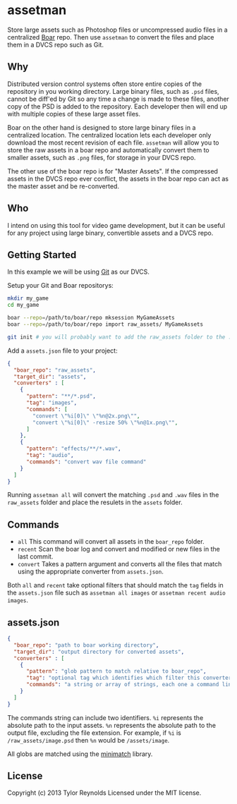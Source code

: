 # assetman

Store large assets such as Photoshop files or uncompressed audio files in a
centralized [Boar](https://code.google.com/p/boar/) repo. Then use `assetman`
to convert the files and place them in a DVCS repo such as Git.

## Why

Distributed version control systems often store entire copies of the repository
in you working directory. Large binary files, such as `.psd` files, cannot be diff'ed
by Git so any time a change is made to these files, another copy of the PSD is
added to the repository. Each developer then will end up with multiple copies
of these large asset files.

Boar on the other hand is designed to store large binary files in a centralized
location. The centralized location lets each developer only download the most
recent revision of each file. `assetman` will allow you to store the raw assets
in a boar repo and automatically convert them to smaller assets, such as `.png` files,
for storage in your DVCS repo.

The other use of the boar repo is for "Master Assets". If the compressed assets
in the DVCS repo ever conflict, the assets in the boar repo can act as the master
asset and be re-converted.

## Who

I intend on using this tool for video game development, but it can be useful
for any project using large binary, convertible assets and a DVCS repo.


## Getting Started
<!-- Install the module with: `npm install -g assetman` (Not actually in the npm repo yet). -->
In this example we will be using [Git](http://git-scm.com/) as our DVCS.

Setup your Git and Boar repositorys:

```bash
mkdir my_game
cd my_game

boar --repo=/path/to/boar/repo mksession MyGameAssets
boar --repo=/path/to/boar/repo import raw_assets/ MyGameAssets

git init # you will probably want to add the raw_assets folder to the .gitignore file
```

Add a `assets.json` file to your project:

```json
{
  "boar_repo": "raw_assets",
  "target_dir": "assets",
  "converters" : [
    {
      "pattern": "**/*.psd",
      "tag": "images",
      "commands": [
        "convert \"%i[0]\" \"%n@2x.png\"",
        "convert \"%i[0]\" -resize 50% \"%n@1x.png\"",
      ]
    },
    {
      "pattern": "effects/**/*.wav",
      "tag": "audio",
      "commands": "convert wav file command"
    }
  ]
}
```

Running `assetman all` will convert the matching `.psd` and `.wav` files in the 
`raw_assets` folder and place the resulets in the `assets` folder.

## Commands

* `all` This command will convert all assets in the `boar_repo` folder.
* `recent` Scan the boar log and convert and modified or new files in the last commit.
* `convert` Takes a pattern argument and converts all the files that match using
the appropriate converter from `assets.json`.

Both `all` and `recent` take optional filters that should match the `tag` fields
in the `assets.json` file such as `assetman all images` or `assetman recent audio images`.

## assets.json

```json
{
  "boar_repo": "path to boar working directory",
  "target_dir": "output directory for converted assets",
  "converters" : [
    {
      "pattern": "glob pattern to match relative to boar_repo",
      "tag": "optional tag which identifies which filter this converter belongs to",
      "commands": "a string or array of strings, each one a command line to to execute"
    }
  ]
}
```

The commands string can include two identifiers. `%i` represents the absolute path
to the input assets. `%n` represents the absolute path to the output file, 
excluding the file extension. For example, if `%i` is `/raw_assets/image.psd`
then `%n` would be `/assets/image`.

All globs are matched using the [minimatch](https://github.com/isaacs/minimatch)
library.

## License
Copyright (c) 2013 Tylor Reynolds
Licensed under the MIT license.
